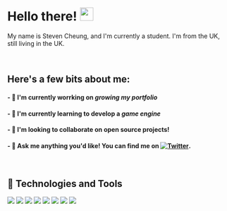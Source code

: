 # Hello there! <img src="https://raw.githubusercontent.com/StevenCheung87/StevenCheung87/master/wave.gif" width="30px">

My name is Steven Cheung, and I'm currently a student. I'm from the UK, still living in the UK. 


<br/>

## Here's a few bits about me:
#### - 🔭 I'm currently worrking on *growing my portfolio*
#### - 🌱 I'm currently learning to develop a *game engine*
#### - 👯 I'm looking to collaborate on open source projects!
#### - 💬 Ask me anything you'd like! You can find me on [![Twitter][1.2]][1].

<br/>

## 🔧 Technologies and Tools
![](https://img.shields.io/badge/OS-Windows-informational?style=flat&logo=windows&logoColor=white&color=green)
![](https://img.shields.io/badge/Editor-VSCode-informational?style=flat&logo=visualstudiocode&logoColor=white&color=blue)
![](https://img.shields.io/badge/Code-Python-informational?style=flat&logo=python&logoColor=white&color=blue)
![](https://img.shields.io/badge/Code-C++-informational?style=flat&logo=cplusplus&logoColor=white&color=blue)
![](https://img.shields.io/badge/Code-C-informational?style=flat&logo=c&logoColor=white&color=blue)
![](https://img.shields.io/badge/Code-Make-informational?style=flat&logo=cmake&logoColor=white&color=blue)
![](https://img.shields.io/badge/Tools-Git-informational?style=flat&logo=git&logoColor=white&color=red)
![](https://img.shields.io/badge/Tools-SQLite-informational?style=flat&logo=sqlite&logoColor=white&color=red)



[1.2]: https://raw.githubusercontent.com/StevenCheung87/StevenCheung87/master/twitter.png

[1]: https://twitter.com/StevenC88221733
